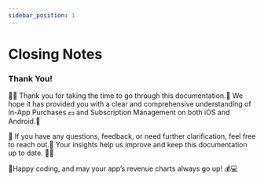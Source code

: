 ```yaml
---
sidebar_position: 1
---
```


# Closing Notes

### Thank You! 

🎉🙏 Thank you for taking the time to go through this documentation.📔 We hope it has provided you with a clear and comprehensive understanding of In-App Purchases 💵 and Subscription Management on both iOS and Android.📱

📩 If you have any questions, feedback, or need further clarification, feel free to reach out.💬 Your insights help us improve and keep this documentation up to date. 🔄✨

🚀Happy coding, and may your app’s revenue charts always go up! 💰💻